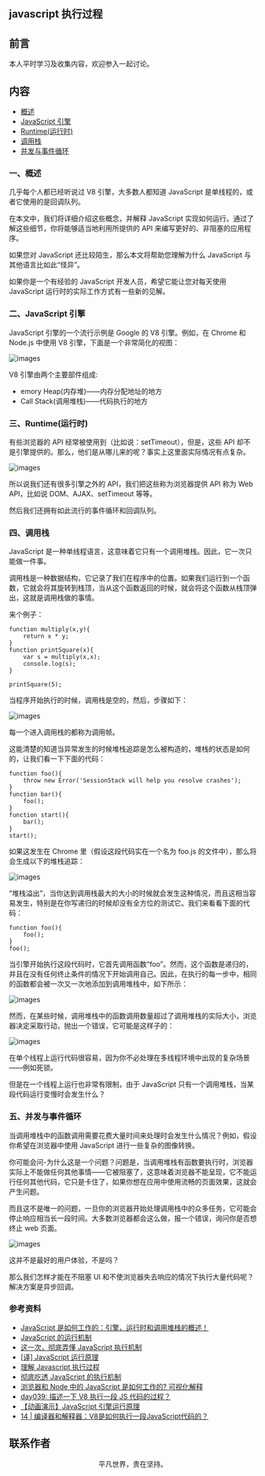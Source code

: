 ## javascript 执行过程

## 前言

本人平时学习及收集内容，欢迎参入一起讨论。

## 内容

- [概述](#一、概述)
- [JavaScript 引擎](#二、JavaScript引擎)
- [Runtime(运行时)](<#三、Runtime(运行时)>)
- [调用栈](#四、调用栈)
- [并发与事件循环](#五、并发与事件循环)

### 一、概述

几乎每个人都已经听说过 V8 引擎，大多数人都知道 JavaScript 是单线程的，或者它使用的是回调队列。

在本文中，我们将详细介绍这些概念，并解释 JavaScript 实现如何运行。通过了解这些细节，你将能够适当地利用所提供的 API 来编写更好的、非阻塞的应用程序。

如果您对 JavaScript 还比较陌生，那么本文将帮助您理解为什么 JavaScript 与其他语言比如此“怪异”。

如果你是一个有经验的 JavaScript 开发人员，希望它能让您对每天使用 JavaScript 运行时的实际工作方式有一些新的见解。

### 二、JavaScript 引擎

JavaScript 引擎的一个流行示例是 Google 的 V8 引擎。例如，在 Chrome 和 Node.js 中使用 V8 引擎，下面是一个非常简化的视图：

![images](run01.png)

V8 引擎由两个主要部件组成:

- emory Heap(内存堆)——内存分配地址的地方
- Call Stack(调用堆栈)——代码执行的地方

### 三、Runtime(运行时)

有些浏览器的 API 经常被使用到（比如说：setTimeout），但是，这些 API 却不是引擎提供的。那么，他们是从哪儿来的呢？事实上这里面实际情况有点复杂。

![images](run02.png)

所以说我们还有很多引擎之外的 API，我们把这些称为浏览器提供 API 称为 Web API，比如说 DOM、AJAX、setTimeout 等等。

然后我们还拥有如此流行的事件循环和回调队列。

### 四、调用栈

JavaScript 是一种单线程语言，这意味着它只有一个调用堆栈。因此，它一次只能做一件事。

调用栈是一种数据结构，它记录了我们在程序中的位置。如果我们运行到一个函数，它就会将其旋转到栈顶，当从这个函数返回的时候，就会将这个函数从栈顶弹出，这就是调用栈做的事情。

来个例子：

```
function multiply(x,y){
    return x * y;
}
function printSquare(x){
    var s = multiply(x,x);
    console.log(s);
}

printSquare(5);

```

当程序开始执行的时候，调用栈是空的，然后，步骤如下：

![images](run04.png)

每一个进入调用栈的都称为调用帧。

这能清楚的知道当异常发生的时候堆栈追踪是怎么被构造的，堆栈的状态是如何的，让我们看一下下面的代码：

```
function foo(){
    throw new Error('SessionStack will help you resolve crashes');
}
function bar(){
    foo();
}
function start(){
    bar();
}
start();

```

如果这发生在 Chrome 里（假设这段代码实在一个名为 foo.js 的文件中），那么将会生成以下的堆栈追踪：

![images](run03.png)

“堆栈溢出”，当你达到调用栈最大的大小的时候就会发生这种情况，而且这相当容易发生，特别是在你写递归的时候却没有全方位的测试它。我们来看看下面的代码：

```
function foo(){
    foo();
}
foo();

```

当引擎开始执行这段代码时，它首先调用函数“foo”。然而，这个函数是递归的，并且在没有任何终止条件的情况下开始调用自己。因此，在执行的每一步中，相同的函数都会被一次又一次地添加到调用堆栈中，如下所示：

![images](run05.png)

然而，在某些时候，调用堆栈中的函数调用数量超过了调用堆栈的实际大小，浏览器决定采取行动，抛出一个错误，它可能是这样子的：

![images](run06.png)

在单个线程上运行代码很容易，因为你不必处理在多线程环境中出现的复杂场景——例如死锁。

但是在一个线程上运行也非常有限制，由于 JavaScript 只有一个调用堆栈，当某段代码运行变慢时会发生什么？

### 五、并发与事件循环

当调用堆栈中的函数调用需要花费大量时间来处理时会发生什么情况？例如，假设你希望在浏览器中使用 JavaScript 进行一些复杂的图像转换。

你可能会问-为什么这是一个问题？问题是，当调用堆栈有函数要执行时，浏览器实际上不能做任何其他事情——它被阻塞了，这意味着浏览器不能呈现，它不能运行任何其他代码，它只是卡住了，如果你想在应用中使用流畅的页面效果，这就会产生问题。

而且这不是唯一的问题，一旦你的浏览器开始处理调用栈中的众多任务，它可能会停止响应相当长一段时间。大多数浏览器都会这么做，报一个错误，询问你是否想终止 web 页面。

![images](run07.png)

这并不是最好的用户体验，不是吗？

那么我们怎样才能在不阻塞 UI 和不使浏览器失去响应的情况下执行大量代码呢？解决方案是异步回调。

### 参考资料

- [JavaScript 是如何工作的：引擎，运行时和调用堆栈的概述！](https://github.com/qq449245884/xiaozhi/issues/1)
- [JavaScript 的运行机制](https://www.cxymsg.com/guide/mechanism.html)
- [这一次，彻底弄懂 JavaScript 执行机制](https://juejin.im/post/59e85eebf265da430d571f89)
- [[译] JavaScript 运行原理](https://juejin.im/post/5da17d7cf265da5b7b3ee8f5)
- [理解 Javascript 执行过程](https://www.cnblogs.com/tugenhua0707/p/11980566.html)
- [彻底吃透 JavaScript 的执行机制](https://mp.weixin.qq.com/s/cOMlH-z5noHrg6Upg6zyNw)
- [浏览器和 Node 中的 JavaScript 是如何工作的? 可视化解释](https://juejin.im/post/5d693d8b6fb9a06aca383488)
- [day039: 描述一下 V8 执行一段 JS 代码的过程？](https://mp.weixin.qq.com/s/vsl-6pk3s5VjdOAcGNkg2Q)
- [【动画演示】JavaScript 引擎运行原理](https://mp.weixin.qq.com/s/WUdz5sJfaPy9qAr_Bdl2CA)
- [14 | 编译器和解释器：V8是如何执行一段JavaScript代码的？](https://time.geekbang.org/column/article/131887)

## 联系作者

<div align="center">
    <p>
        平凡世界，贵在坚持。
    </p>
    <img :src="$withBase('/about/contact.png')" />
</div>
